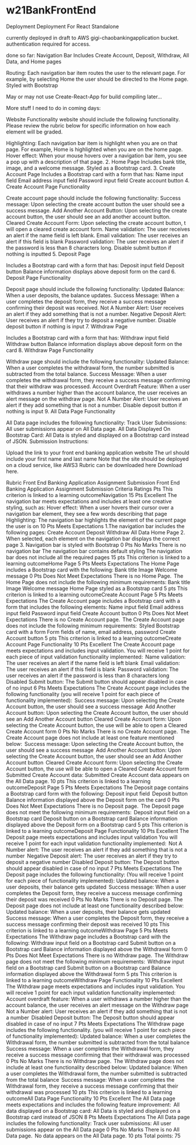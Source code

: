 # w21BankFrontEnd

Deployment
Deployment For React Standalone 

currently deployed in draft to AWS gigi-chaobankingapplication bucket. authentication required for access. 

done so far: 
Navigation Bar
Includes Create Account, Deposit, Withdraw, All Data, and Home pages

Routing: Each navigation bar item routes the user to the relevant page. For example, by selecting Home the user should be directed to the Home page. 
Styled with Bootstrap

May or may not use Create-React-App for build compiling later... 

More stuff I need to do in coming days: 

Website Functionality
website should include the following functionality. Please review the rubric below for specific information on how each element will be graded. 


Highlighting: Each navigation bar item is highlight when you are on that page. For example, Home is highlighted when you are on the home page. 
Hover effect: When your mouse hovers over a navigation bar item, you see a pop up with a description of that page.
2. Home Page
Includes bank title, image, and a welcome message. 
Styled as a Bootstrap card. 
3. Create Account Page
Includes a Bootstrap card with a form that has:
Name input field
Email address input field
Password input field
Create account button
4. Create Account Page Functionality

Create account page should include the following functionality:
Success message: Upon selecting the create account button the user should see a success message. 
Add Another Account Button: Upon selecting the create account button, the user should see an add another account button. 
Cleared Create Account Form: Upon selecting the create account button, t will open a cleared create account form.
Name validation: The user receives an alert if the name field is left blank. 
Email validation: The user receives an alert if this field is blank 
Password validation: The user receives an alert if the password is less than 8 characters long. 
Disable submit button if nothing is inputted
5. Deposit Page

Includes a Bootstrap card with a form that has:
Deposit input field 
Deposit button 
Balance information displays above deposit form on the card
6. Deposit Page Functionality

Deposit page should include the following functionality:
Updated Balance: When a user deposits, the balance updates. 
Success Message: When a user completes the deposit form, they receive a success message confirming their deposit was received. 
Not A Number Alert: User receives an alert if they add something that is not a number. 
Negative Deposit Alert: User receives an alert if they try to deposit a negative number.
Disable deposit button if nothing is input
7. Withdraw Page

Includes a Bootstrap card with a form that has:
Withdraw input field 
Withdraw button 
Balance information displays above deposit form on the card
8. Withdraw Page Functionality

Withdraw page should include the following functionality:
Updated Balance: When a user completes the withdrawal form, the number submitted is subtracted from the total balance. 
Success Message: When a user completes the withdrawal form, they receive a success message confirming that their withdraw was processed. 
Account Overdraft Feature: When a user withdraws a number higher than the account balance, the user receives an alert message on the withdraw page.
Not A Number Alert: User receives an alert if they add something that is not a number. 
Disable deposit button if nothing is input
9. All Data Page Functionality

All Data page includes the following functionality:
Track User Submissions: All user submissions appear on All Data page.
All Data Displayed On Bootstrap Card: All Data is styled and displayed on a Bootstrap card instead of JSON.
Submission Instructions:

Upload the link to your front end banking application website
The url should include your first name and last name
Note that the site should be deployed on a cloud service, like AWS3
Rubric can be downloaded here  Download here.

Rubric
Front End Banking Application Assignment Submission
Front End Banking Application Assignment Submission
Criteria	Ratings	Pts
This criterion is linked to a learning outcomeNavigation
15 Pts
Excellent
The navigation bar meets expectations and includes at least one creative styling, such as: Hover effect: When a user hovers their cursor over a navigation bar element, they see a few words describing that page Highlighting: The navigation bar highlights the element of the current page the user is on
10 Pts
Meets Expectations
1.The navigation bar includes the following pages: Create Account Deposit Withdraw All Data Home Page 2. When selected, each element on the navigation bar displays the correct page 3. Navigation bar is styled with Bootstrap
0 Pts
No Marks
There is no navigation bar The navigation bar contains default styling The navigation bar does not include all the required pages
15 pts
This criterion is linked to a learning outcomeHome Page
5 Pts
Meets Expectations
The Home Page includes a Bootstrap card with the following: Bank title Image Welcome message
0 Pts
Does Not Meet Expectations
There is no Home Page.  The Home Page does not include the following minimum requirements: Bank title Image Welcome message Home Page styled as a Bootstrap card
5 pts
This criterion is linked to a learning outcomeCreate Account Page
5 Pts
Meets Expectations
The Create Account page includes a Bootstrap card with a form that includes the following elements: Name input field Email address input field Password input field Create Account button
0 Pts
Does Not Meet Expectations
There is no Create Account page.  The Create Account page does not include the following minimum requirements:  Styled Bootstrap card with a form Form fields of name, email address, password Create Account button
5 pts
This criterion is linked to a learning outcomeCreate Account Page Functionality
10 Pts
Excellent
The Create Account page meets expectations and includes input validation. You will receive 1 point for each piece of input validation functionality implemented:  Name validation: The user receives an alert if the name field is left blank  Email validation: The user receives an alert if this field is blank  Password validation: The user receives an alert if the password is less than 8 characters long  Disabled Submit button: The Submit button should appear disabled in case of no input
6 Pts
Meets Expectations
The Create Account page includes the following functionality (you will receive 1 point for each piece of functionality implemented):  Success message: Upon selecting the Create Account button, the user should see a success message  Add Another Account button: Upon selecting the Create Account button, the user should see an Add Another Account button Cleared Create Account form: Upon selecting the Create Account button, the use will be able to open a Cleared Create Account form
0 Pts
No Marks
There is no Create Account page.  The Create Account page does not include at least one feature mentioned below:  Success message: Upon selecting the Create Account button, the user should see a success message  Add Another Account button: Upon selecting the Create Account button, the user should see an Add Another Account button  Cleared Create Account form: Upon selecting the Create Account button, the use will be able to open a Cleared Create Account form Submitted Create Account data: Submitted Create Account data appears on the All Data page.
10 pts
This criterion is linked to a learning outcomeDeposit Page
5 Pts
Meets Expectations
The Deposit page contains a Bootstrap card form with the following: Deposit input field  Deposit button  Balance information displayed above the Deposit form on the card
0 Pts
Does Not Meet Expectations
There is no Deposit page.  The Deposit page does not meet the following minimum requirements:  Deposit input field on a Bootstrap card Deposit button on a Bootstrap card Balance information displayed above the Deposit form on a Bootstrap card
5 pts
This criterion is linked to a learning outcomeDeposit Page Functionality
10 Pts
Excellent
The Deposit page meets expectations and includes input validation You will receive 1 point for each input validation functionality implemented:  Not A Number alert: The user receives an alert if they add something that is not a number  Negative Deposit alert: The user receives an alert if they try to deposit a negative number Disabled Deposit button: The Deposit button should appear disabled in case of no input
7 Pts
Meets Expectations
The Deposit page includes the following functionality: (You will receive 1 point for each piece of functionality implemented): Updated balance: When a user deposits, their balance gets updated  Success message: When a user completes the Deposit form, they receive a success message confirming their deposit was received
0 Pts
No Marks
There is no Deposit page. The Deposit page does not include at least one functionality described below:  Updated balance: When a user deposits, their balance gets updated  Success message: When a user completes the Deposit form, they receive a success message confirming their deposit was received
10 pts
This criterion is linked to a learning outcomeWithdraw Page
5 Pts
Meets Expectations
The Withdraw page includes a Bootstrap card with the following: Withdraw input field on a Bootstrap card Submit button on a Bootstrap card Balance information displayed above the Withdrawal form
0 Pts
Does Not Meet Expectations
There is no Withdraw page.  The Withdraw page does not meet the following minimum requirements:  Withdraw input field on a Bootstrap card Submit button on a Bootstrap card Balance information displayed above the Withdrawal form
5 pts
This criterion is linked to a learning outcomeWithdraw Page Functionality
10 Pts
Excellent
The Withdraw page meets expectations and includes input validation. You will receive 1 point for each input validation functionality implemented: Account overdraft feature: When a user withdraws a number higher than the account balance, the user receives an alert message on the Withdraw page Not a Number alert: User receives an alert if they add something that is not a number  Disabled Deposit button: The Deposit button should appear disabled in case of no input
7 Pts
Meets Expectations
The Withdraw page includes the following functionality. (you will receive 1 point for each piece of functionality implemented): Updated balance: When a user completes the Withdrawal form, the number submitted is subtracted from the total balance  Success message: When a user completes the Withdrawal form, they receive a success message confirming that their withdrawal was processed
0 Pts
No Marks
There is no Withdraw page.  The Withdraw page does not include at least one functionality described below: Updated balance: When a user completes the Withdrawal form, the number submitted is subtracted from the total balance  Success message: When a user completes the Withdrawal form, they receive a success message confirming that their withdrawal was processed
10 pts
This criterion is linked to a learning outcomeAll Data Page Functionality
10 Pts
Excellent
The All Data page meets expectations and includes the following feature improvement:  All data displayed on a Bootstrap card: All Data is styled and displayed on a Bootstrap card instead of JSON
8 Pts
Meets Expectations
The All Data page includes the following functionality: Track user submissions: All user submissions appear on the All Data page
0 Pts
No Marks
There is no All Data page.  No data appears on the All Data page.
10 pts
Total points: 75
